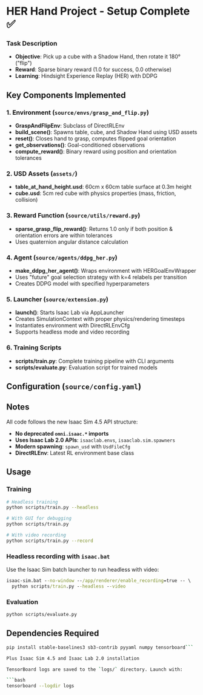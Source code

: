 # HER Hand Project - Setup Complete ✅


### Task Description
- **Objective**: Pick up a cube with a Shadow Hand, then rotate it 180° ("flip")
- **Reward**: Sparse binary reward (1.0 for success, 0.0 otherwise)
- **Learning**: Hindsight Experience Replay (HER) with DDPG

## Key Components Implemented

### 1. Environment (`source/envs/grasp_and_flip.py`)
- **GraspAndFlipEnv**: Subclass of DirectRLEnv
- **build_scene()**: Spawns table, cube, and Shadow Hand using USD assets
- **reset()**: Closes hand to grasp, computes flipped goal orientation
- **get_observations()**: Goal-conditioned observations
- **compute_reward()**: Binary reward using position and orientation tolerances

### 2. USD Assets (`assets/`)
- **table_at_hand_height.usd**: 60cm x 60cm table surface at 0.3m height
- **cube.usd**: 5cm red cube with physics properties (mass, friction, collision)

### 3. Reward Function (`source/utils/reward.py`)
- **sparse_grasp_flip_reward()**: Returns 1.0 only if both position & orientation errors are within tolerances
- Uses quaternion angular distance calculation

### 4. Agent (`source/agents/ddpg_her.py`)
- **make_ddpg_her_agent()**: Wraps environment with HERGoalEnvWrapper
- Uses "future" goal selection strategy with k=4 relabels per transition
- Creates DDPG model with specified hyperparameters

### 5. Launcher (`source/extension.py`)
- **launch()**: Starts Isaac Lab via AppLauncher
- Creates SimulationContext with proper physics/rendering timesteps
- Instantiates environment with DirectRLEnvCfg
- Supports headless mode and video recording

### 6. Training Scripts
- **scripts/train.py**: Complete training pipeline with CLI arguments
- **scripts/evaluate.py**: Evaluation script for trained models


## Configuration (`source/config.yaml`)


## Notes 

All code follows the new Isaac Sim 4.5 API structure:
- **No deprecated `omni.isaac.*` imports**
- **Uses Isaac Lab 2.0 APIs**: `isaaclab.envs`, `isaaclab.sim.spawners`
- **Modern spawning**: `spawn_usd` with `UsdFileCfg`
- **DirectRLEnv**: Latest RL environment base class

## Usage

### Training
```bash
# Headless training
python scripts/train.py --headless

# With GUI for debugging
python scripts/train.py

# With video recording
python scripts/train.py --record
```

### Headless recording with `isaac.bat`
Use the Isaac Sim batch launcher to run headless with video:

```cmd
isaac-sim.bat --no-window --/app/renderer/enable_recording=true -- \ 
  python scripts/train.py --headless --video

```
### Evaluation
```bash
python scripts/evaluate.py
```

## Dependencies Required

```bash
pip install stable-baselines3 sb3-contrib pyyaml numpy tensorboard```

Plus Isaac Sim 4.5 and Isaac Lab 2.0 installation

TensorBoard logs are saved to the `logs/` directory. Launch with:

```bash
tensorboard --logdir logs
```
